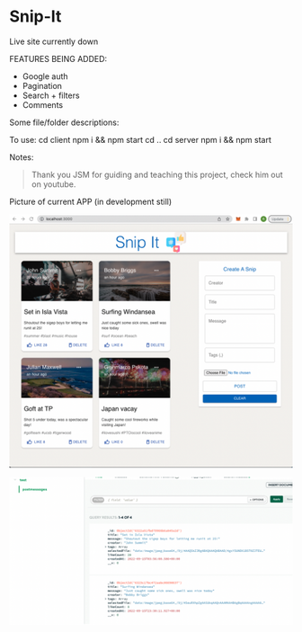 # Snip-It
Live site currently down

FEATURES BEING ADDED: 
 - Google auth
 - Pagination 
 - Search + filters
 - Comments


Some file/folder descriptions: 

  
To use: 
cd client
npm i && npm start 
cd ..
cd server 
npm i && npm start 
  
Notes: 
> Thank you JSM for guiding and teaching this project, check him out on youtube.

Picture of current APP (in development still)

![image1](output_images/betaVersion.png?raw=true "pictransferINIT")

![image2](output_images/mongodbdash.png?raw=true "pictransferINIT")
